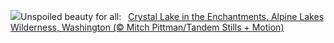 ![](https://www.bing.com/th?id=OHR.AlpineLakes_EN-US9676616320_UHD.jpg&w=1000)Unspoiled beauty for all:&nbsp;&ensp;[Crystal Lake in the Enchantments, Alpine Lakes Wilderness, Washington (© Mitch Pittman/Tandem Stills + Motion)](https://www.bing.com/th?id=OHR.AlpineLakes_EN-US9676616320_UHD.jpg)
<br><br/>
